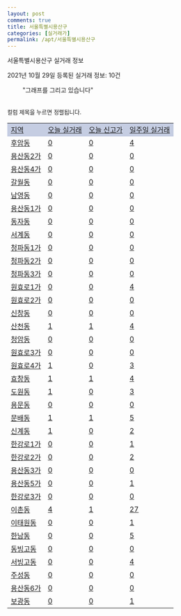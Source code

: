 ```yaml
---
layout: post
comments: true
title: 서울특별시용산구
categories: [실거래가]
permalink: /apt/서울특별시용산구
---
```


서울특별시용산구 실거래 정보

2021년 10월 29일 등록된 실거래 정보: 10건

<!--<script async src="https://pagead2.googlesyndication.com/pagead/js/adsbygoogle.js?client=ca-pub-3485438051770037"
 crossorigin="anonymous"></script>-->

<script type="text/javascript">
  google.charts.load('current', {'packages':['corechart']});
  google.charts.setOnLoadCallback(drawChart);

  function drawChart() {
    var data = google.visualization.arrayToDataTable([['거래일', '매매', '전월세', '전매'], ['21-01', 110, 316, 0], ['21-02', 82, 292, 0], ['21-03', 82, 319, 0], ['21-04', 81, 238, 1], ['21-05', 123, 333, 1], ['21-06', 86, 343, 0], ['21-07', 81, 280, 0], ['21-08', 83, 295, 0], ['21-09', 50, 220, 0], ['21-10', 20, 114, 0]]);

    var options = {
      title: '최근 1년간 유형별 거래량 추이',
      legend: { position: 'bottom' }
    };

    setTimeout(function() {
        var chart = new google.visualization.LineChart(document.getElementById('columnchart_material'));
        chart.draw(data, (options));
        document.getElementById('loading').style.display = 'none';
        var dayLabel = (new Date()).getDay();
        if (dayLabel < 2) {
            sorttable.innerSortFunction.apply(document.getElementById('week'), []);
            sorttable.innerSortFunction.apply(document.getElementById('week'), []);        
        }
        else {
            sorttable.innerSortFunction.apply(document.getElementById('today'), []);
            sorttable.innerSortFunction.apply(document.getElementById('today'), []);
        }
    }, 200);

  }
</script>

<div id="loading" style="z-index:20; display: block; margin-left: 35px">"그래프를 그리고 있습니다"</div>
<div id="columnchart_material" style="width: 95%; margin-left: -35px; display: block"></div>
<!--<div style="width: 95%; margin-left: -35px; display: block">
      <script async src="https://pagead2.googlesyndication.com/pagead/js/adsbygoogle.js?client=ca-pub-3485438051770037"
          crossorigin="anonymous"></script>
      <ins class="adsbygoogle"
          style="display:block"
          data-ad-format="fluid"
          data-ad-layout-key="-fb+5w+4e-db+86"
          data-ad-client="ca-pub-3485438051770037"
          data-ad-slot="1827090281"></ins>
      <script>
          (adsbygoogle = window.adsbygoogle || []).push({});
      </script>
</div>-->
<br>

<font size='small' style='font-size: small;'>컬럼 제목을 누르면 정렬됩니다.</font>
<table class="sortable">
  <tr style='background-color: rgba(114, 132, 186,0.4);'>
    <td id="region"><a href="#">지역</a></td>
    <td id="today"><a href="#">오늘 실거래</a></td>
    <td id="today_new"><a href="#">오늘 신고가</a></td>
    <td id="week"><a href="#">일주일 실거래</a></td>
  </tr>

  
  <tr class="item">
    <td><a href="서울특별시용산구후암동">후암동</a></td>
    <td><a href="서울특별시용산구후암동">0</a></td>
    <td><a href="서울특별시용산구후암동">0</a></td>
    <td><a href="서울특별시용산구후암동">4</a></td>
  </tr>
    

  <tr class="item">
    <td><a href="서울특별시용산구용산동2가">용산동2가</a></td>
    <td><a href="서울특별시용산구용산동2가">0</a></td>
    <td><a href="서울특별시용산구용산동2가">0</a></td>
    <td><a href="서울특별시용산구용산동2가">0</a></td>
  </tr>
    

  <tr class="item">
    <td><a href="서울특별시용산구용산동4가">용산동4가</a></td>
    <td><a href="서울특별시용산구용산동4가">0</a></td>
    <td><a href="서울특별시용산구용산동4가">0</a></td>
    <td><a href="서울특별시용산구용산동4가">0</a></td>
  </tr>
    

  <tr class="item">
    <td><a href="서울특별시용산구갈월동">갈월동</a></td>
    <td><a href="서울특별시용산구갈월동">0</a></td>
    <td><a href="서울특별시용산구갈월동">0</a></td>
    <td><a href="서울특별시용산구갈월동">0</a></td>
  </tr>
    

  <tr class="item">
    <td><a href="서울특별시용산구남영동">남영동</a></td>
    <td><a href="서울특별시용산구남영동">0</a></td>
    <td><a href="서울특별시용산구남영동">0</a></td>
    <td><a href="서울특별시용산구남영동">0</a></td>
  </tr>
    

  <tr class="item">
    <td><a href="서울특별시용산구용산동1가">용산동1가</a></td>
    <td><a href="서울특별시용산구용산동1가">0</a></td>
    <td><a href="서울특별시용산구용산동1가">0</a></td>
    <td><a href="서울특별시용산구용산동1가">0</a></td>
  </tr>
    

  <tr class="item">
    <td><a href="서울특별시용산구동자동">동자동</a></td>
    <td><a href="서울특별시용산구동자동">0</a></td>
    <td><a href="서울특별시용산구동자동">0</a></td>
    <td><a href="서울특별시용산구동자동">0</a></td>
  </tr>
    

  <tr class="item">
    <td><a href="서울특별시용산구서계동">서계동</a></td>
    <td><a href="서울특별시용산구서계동">0</a></td>
    <td><a href="서울특별시용산구서계동">0</a></td>
    <td><a href="서울특별시용산구서계동">0</a></td>
  </tr>
    

  <tr class="item">
    <td><a href="서울특별시용산구청파동1가">청파동1가</a></td>
    <td><a href="서울특별시용산구청파동1가">0</a></td>
    <td><a href="서울특별시용산구청파동1가">0</a></td>
    <td><a href="서울특별시용산구청파동1가">0</a></td>
  </tr>
    

  <tr class="item">
    <td><a href="서울특별시용산구청파동2가">청파동2가</a></td>
    <td><a href="서울특별시용산구청파동2가">0</a></td>
    <td><a href="서울특별시용산구청파동2가">0</a></td>
    <td><a href="서울특별시용산구청파동2가">0</a></td>
  </tr>
    

  <tr class="item">
    <td><a href="서울특별시용산구청파동3가">청파동3가</a></td>
    <td><a href="서울특별시용산구청파동3가">0</a></td>
    <td><a href="서울특별시용산구청파동3가">0</a></td>
    <td><a href="서울특별시용산구청파동3가">0</a></td>
  </tr>
    

  <tr class="item">
    <td><a href="서울특별시용산구원효로1가">원효로1가</a></td>
    <td><a href="서울특별시용산구원효로1가">0</a></td>
    <td><a href="서울특별시용산구원효로1가">0</a></td>
    <td><a href="서울특별시용산구원효로1가">4</a></td>
  </tr>
    

  <tr class="item">
    <td><a href="서울특별시용산구원효로2가">원효로2가</a></td>
    <td><a href="서울특별시용산구원효로2가">0</a></td>
    <td><a href="서울특별시용산구원효로2가">0</a></td>
    <td><a href="서울특별시용산구원효로2가">0</a></td>
  </tr>
    

  <tr class="item">
    <td><a href="서울특별시용산구신창동">신창동</a></td>
    <td><a href="서울특별시용산구신창동">0</a></td>
    <td><a href="서울특별시용산구신창동">0</a></td>
    <td><a href="서울특별시용산구신창동">0</a></td>
  </tr>
    

  <tr class="item">
    <td><a href="서울특별시용산구산천동">산천동</a></td>
    <td><a href="서울특별시용산구산천동">1</a></td>
    <td><a href="서울특별시용산구산천동">1</a></td>
    <td><a href="서울특별시용산구산천동">4</a></td>
  </tr>
    

  <tr class="item">
    <td><a href="서울특별시용산구청암동">청암동</a></td>
    <td><a href="서울특별시용산구청암동">0</a></td>
    <td><a href="서울특별시용산구청암동">0</a></td>
    <td><a href="서울특별시용산구청암동">0</a></td>
  </tr>
    

  <tr class="item">
    <td><a href="서울특별시용산구원효로3가">원효로3가</a></td>
    <td><a href="서울특별시용산구원효로3가">0</a></td>
    <td><a href="서울특별시용산구원효로3가">0</a></td>
    <td><a href="서울특별시용산구원효로3가">0</a></td>
  </tr>
    

  <tr class="item">
    <td><a href="서울특별시용산구원효로4가">원효로4가</a></td>
    <td><a href="서울특별시용산구원효로4가">1</a></td>
    <td><a href="서울특별시용산구원효로4가">0</a></td>
    <td><a href="서울특별시용산구원효로4가">3</a></td>
  </tr>
    

  <tr class="item">
    <td><a href="서울특별시용산구효창동">효창동</a></td>
    <td><a href="서울특별시용산구효창동">1</a></td>
    <td><a href="서울특별시용산구효창동">1</a></td>
    <td><a href="서울특별시용산구효창동">4</a></td>
  </tr>
    

  <tr class="item">
    <td><a href="서울특별시용산구도원동">도원동</a></td>
    <td><a href="서울특별시용산구도원동">1</a></td>
    <td><a href="서울특별시용산구도원동">0</a></td>
    <td><a href="서울특별시용산구도원동">3</a></td>
  </tr>
    

  <tr class="item">
    <td><a href="서울특별시용산구용문동">용문동</a></td>
    <td><a href="서울특별시용산구용문동">0</a></td>
    <td><a href="서울특별시용산구용문동">0</a></td>
    <td><a href="서울특별시용산구용문동">0</a></td>
  </tr>
    

  <tr class="item">
    <td><a href="서울특별시용산구문배동">문배동</a></td>
    <td><a href="서울특별시용산구문배동">1</a></td>
    <td><a href="서울특별시용산구문배동">1</a></td>
    <td><a href="서울특별시용산구문배동">5</a></td>
  </tr>
    

  <tr class="item">
    <td><a href="서울특별시용산구신계동">신계동</a></td>
    <td><a href="서울특별시용산구신계동">1</a></td>
    <td><a href="서울특별시용산구신계동">0</a></td>
    <td><a href="서울특별시용산구신계동">2</a></td>
  </tr>
    

  <tr class="item">
    <td><a href="서울특별시용산구한강로1가">한강로1가</a></td>
    <td><a href="서울특별시용산구한강로1가">0</a></td>
    <td><a href="서울특별시용산구한강로1가">0</a></td>
    <td><a href="서울특별시용산구한강로1가">1</a></td>
  </tr>
    

  <tr class="item">
    <td><a href="서울특별시용산구한강로2가">한강로2가</a></td>
    <td><a href="서울특별시용산구한강로2가">0</a></td>
    <td><a href="서울특별시용산구한강로2가">0</a></td>
    <td><a href="서울특별시용산구한강로2가">2</a></td>
  </tr>
    

  <tr class="item">
    <td><a href="서울특별시용산구용산동3가">용산동3가</a></td>
    <td><a href="서울특별시용산구용산동3가">0</a></td>
    <td><a href="서울특별시용산구용산동3가">0</a></td>
    <td><a href="서울특별시용산구용산동3가">0</a></td>
  </tr>
    

  <tr class="item">
    <td><a href="서울특별시용산구용산동5가">용산동5가</a></td>
    <td><a href="서울특별시용산구용산동5가">0</a></td>
    <td><a href="서울특별시용산구용산동5가">0</a></td>
    <td><a href="서울특별시용산구용산동5가">1</a></td>
  </tr>
    

  <tr class="item">
    <td><a href="서울특별시용산구한강로3가">한강로3가</a></td>
    <td><a href="서울특별시용산구한강로3가">0</a></td>
    <td><a href="서울특별시용산구한강로3가">0</a></td>
    <td><a href="서울특별시용산구한강로3가">0</a></td>
  </tr>
    

  <tr class="item">
    <td><a href="서울특별시용산구이촌동">이촌동</a></td>
    <td><a href="서울특별시용산구이촌동">4</a></td>
    <td><a href="서울특별시용산구이촌동">1</a></td>
    <td><a href="서울특별시용산구이촌동">27</a></td>
  </tr>
    

  <tr class="item">
    <td><a href="서울특별시용산구이태원동">이태원동</a></td>
    <td><a href="서울특별시용산구이태원동">0</a></td>
    <td><a href="서울특별시용산구이태원동">0</a></td>
    <td><a href="서울특별시용산구이태원동">1</a></td>
  </tr>
    

  <tr class="item">
    <td><a href="서울특별시용산구한남동">한남동</a></td>
    <td><a href="서울특별시용산구한남동">0</a></td>
    <td><a href="서울특별시용산구한남동">0</a></td>
    <td><a href="서울특별시용산구한남동">5</a></td>
  </tr>
    

  <tr class="item">
    <td><a href="서울특별시용산구동빙고동">동빙고동</a></td>
    <td><a href="서울특별시용산구동빙고동">0</a></td>
    <td><a href="서울특별시용산구동빙고동">0</a></td>
    <td><a href="서울특별시용산구동빙고동">0</a></td>
  </tr>
    

  <tr class="item">
    <td><a href="서울특별시용산구서빙고동">서빙고동</a></td>
    <td><a href="서울특별시용산구서빙고동">0</a></td>
    <td><a href="서울특별시용산구서빙고동">0</a></td>
    <td><a href="서울특별시용산구서빙고동">4</a></td>
  </tr>
    

  <tr class="item">
    <td><a href="서울특별시용산구주성동">주성동</a></td>
    <td><a href="서울특별시용산구주성동">0</a></td>
    <td><a href="서울특별시용산구주성동">0</a></td>
    <td><a href="서울특별시용산구주성동">0</a></td>
  </tr>
    

  <tr class="item">
    <td><a href="서울특별시용산구용산동6가">용산동6가</a></td>
    <td><a href="서울특별시용산구용산동6가">0</a></td>
    <td><a href="서울특별시용산구용산동6가">0</a></td>
    <td><a href="서울특별시용산구용산동6가">0</a></td>
  </tr>
    

  <tr class="item">
    <td><a href="서울특별시용산구보광동">보광동</a></td>
    <td><a href="서울특별시용산구보광동">0</a></td>
    <td><a href="서울특별시용산구보광동">0</a></td>
    <td><a href="서울특별시용산구보광동">1</a></td>
  </tr>
    


</table>


    